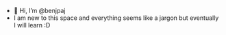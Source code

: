 - 👋 Hi, I’m @benjpaj
- I am new to this space and everything seems like a jargon but eventually I will learn :D


<!---
benjpaj/benjpaj is a ✨ special ✨ repository because its `README.md` (this file) appears on your GitHub profile.
You can click the Preview link to take a look at your changes.
--->
